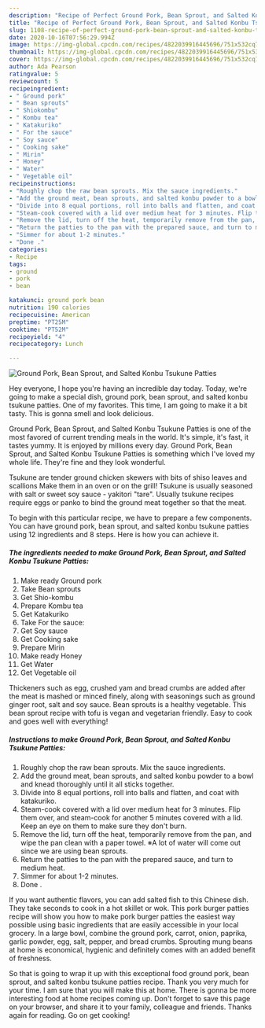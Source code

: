 ```yaml
---
description: "Recipe of Perfect Ground Pork, Bean Sprout, and Salted Konbu Tsukune Patties"
title: "Recipe of Perfect Ground Pork, Bean Sprout, and Salted Konbu Tsukune Patties"
slug: 1108-recipe-of-perfect-ground-pork-bean-sprout-and-salted-konbu-tsukune-patties
date: 2020-10-16T07:56:29.994Z
image: https://img-global.cpcdn.com/recipes/4822039916445696/751x532cq70/ground-pork-bean-sprout-and-salted-konbu-tsukune-patties-recipe-main-photo.jpg
thumbnail: https://img-global.cpcdn.com/recipes/4822039916445696/751x532cq70/ground-pork-bean-sprout-and-salted-konbu-tsukune-patties-recipe-main-photo.jpg
cover: https://img-global.cpcdn.com/recipes/4822039916445696/751x532cq70/ground-pork-bean-sprout-and-salted-konbu-tsukune-patties-recipe-main-photo.jpg
author: Ada Pearson
ratingvalue: 5
reviewcount: 5
recipeingredient:
- " Ground pork"
- " Bean sprouts"
- " Shiokombu"
- " Kombu tea"
- " Katakuriko"
- " For the sauce"
- " Soy sauce"
- " Cooking sake"
- " Mirin"
- " Honey"
- " Water"
- " Vegetable oil"
recipeinstructions:
- "Roughly chop the raw bean sprouts. Mix the sauce ingredients."
- "Add the ground meat, bean sprouts, and salted konbu powder to a bowl and knead thoroughly until it all sticks together."
- "Divide into 8 equal portions, roll into balls and flatten, and coat with katakuriko."
- "Steam-cook covered with a lid over medium heat for 3 minutes. Flip them over, and steam-cook for another 5 minutes covered with a lid.  Keep an eye on them to make sure they don&#39;t burn."
- "Remove the lid, turn off the heat, temporarily remove from the pan, and wipe the pan clean with a paper towel.  ※A lot of water will come out since we are using bean sprouts."
- "Return the patties to the pan with the prepared sauce, and turn to medium heat."
- "Simmer for about 1-2 minutes."
- "Done ."
categories:
- Recipe
tags:
- ground
- pork
- bean

katakunci: ground pork bean 
nutrition: 190 calories
recipecuisine: American
preptime: "PT25M"
cooktime: "PT52M"
recipeyield: "4"
recipecategory: Lunch

---
```



![Ground Pork, Bean Sprout, and Salted Konbu Tsukune Patties](https://img-global.cpcdn.com/recipes/4822039916445696/751x532cq70/ground-pork-bean-sprout-and-salted-konbu-tsukune-patties-recipe-main-photo.jpg)

Hey everyone, I hope you're having an incredible day today. Today, we're going to make a special dish, ground pork, bean sprout, and salted konbu tsukune patties. One of my favorites. This time, I am going to make it a bit tasty. This is gonna smell and look delicious.

Ground Pork, Bean Sprout, and Salted Konbu Tsukune Patties is one of the most favored of current trending meals in the world. It's simple, it's fast, it tastes yummy. It is enjoyed by millions every day. Ground Pork, Bean Sprout, and Salted Konbu Tsukune Patties is something which I've loved my whole life. They're fine and they look wonderful.

Tsukune are tender ground chicken skewers with bits of shiso leaves and scallions Make them in an oven or on the grill! Tsukune is usually seasoned with salt or sweet soy sauce - yakitori &#34;tare&#34;. Usually tsukune recipes require eggs or panko to bind the ground meat together so that the meat.


To begin with this particular recipe, we have to prepare a few components. You can have ground pork, bean sprout, and salted konbu tsukune patties using 12 ingredients and 8 steps. Here is how you can achieve it.

<!--inarticleads1-->

##### The ingredients needed to make Ground Pork, Bean Sprout, and Salted Konbu Tsukune Patties:

1. Make ready  Ground pork
1. Take  Bean sprouts
1. Get  Shio-kombu
1. Prepare  Kombu tea
1. Get  Katakuriko
1. Take  For the sauce:
1. Get  Soy sauce
1. Get  Cooking sake
1. Prepare  Mirin
1. Make ready  Honey
1. Get  Water
1. Get  Vegetable oil


Thickeners such as egg, crushed yam and bread crumbs are added after the meat is mashed or minced finely, along with seasonings such as ground ginger root, salt and soy sauce. Bean sprouts is a healthy vegetable. This bean sprout recipe with tofu is vegan and vegetarian friendly. Easy to cook and goes well with everything! 

<!--inarticleads2-->

##### Instructions to make Ground Pork, Bean Sprout, and Salted Konbu Tsukune Patties:

1. Roughly chop the raw bean sprouts. Mix the sauce ingredients.
1. Add the ground meat, bean sprouts, and salted konbu powder to a bowl and knead thoroughly until it all sticks together.
1. Divide into 8 equal portions, roll into balls and flatten, and coat with katakuriko.
1. Steam-cook covered with a lid over medium heat for 3 minutes. Flip them over, and steam-cook for another 5 minutes covered with a lid.  Keep an eye on them to make sure they don&#39;t burn.
1. Remove the lid, turn off the heat, temporarily remove from the pan, and wipe the pan clean with a paper towel.  ※A lot of water will come out since we are using bean sprouts.
1. Return the patties to the pan with the prepared sauce, and turn to medium heat.
1. Simmer for about 1-2 minutes.
1. Done .


If you want authentic flavors, you can add salted fish to this Chinese dish. They take seconds to cook in a hot skillet or wok. This pork burger patties recipe will show you how to make pork burger patties the easiest way possible using basic ingredients that are easily accessible in your local grocery. In a large bowl, combine the ground pork, carrot, onion, paprika, garlic powder, egg, salt, pepper, and bread crumbs. Sprouting mung beans at home is economical, hygienic and definitely comes with an added benefit of freshness. 

So that is going to wrap it up with this exceptional food ground pork, bean sprout, and salted konbu tsukune patties recipe. Thank you very much for your time. I am sure that you will make this at home. There is gonna be more interesting food at home recipes coming up. Don't forget to save this page on your browser, and share it to your family, colleague and friends. Thanks again for reading. Go on get cooking!
